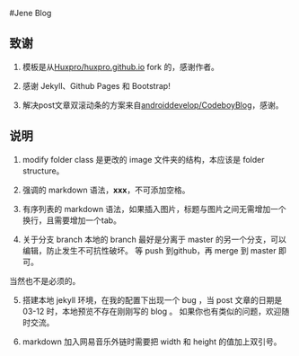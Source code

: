 #Jene Blog

## 致谢

1. 模板是从[Huxpro/huxpro.github.io](https://github.com/Huxpro/huxpro.github.io.git) fork 的，感谢作者。

2. 感谢 Jekyll、Github Pages 和 Bootstrap!

3. 解决post文章双滚动条的方案来自[androiddevelop/CodeboyBlog](https://github.com/androiddevelop/CodeboyBlog/commit/a2233f944d310c343ea44064b7787daa8cc1c37e)，感谢。

## 说明

1. modify folder class 是更改的 image 文件夹的结构，本应该是 folder structure。

2. 强调的 markdown 语法，**xxx**，不可添加空格。

3. 有序列表的 markdown 语法，如果插入图片，标题与图片之间无需增加一个换行，且需要增加一个tab。

4. 关于分支 branch
本地的 branch 最好是分离于 master 的另一个分支，可以编辑，防止发生不可抗性破坏。
等 push 到github，再 merge 到 master 即可。

当然也不是必须的。

5. 搭建本地 jekyll 环境，在我的配置下出现一个 bug ，当 post 文章的日期是 03-12 时，本地预览不存在刚刚写的 blog 。
如果你也有类似的问题，欢迎随时交流。

6. markdown 加入网易音乐外链时需要把 width 和 height 的值加上双引号。
